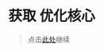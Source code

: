 # 获取 优化核心

> 点击[此处](https://github.com/SIRT43/Optimization-Core/releases/download/1.16.5-forge/Optimization-Core-1.16.5-forge-LingFix.zip)继续